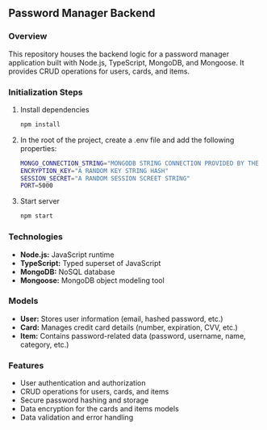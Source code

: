 ## Password Manager Backend

### Overview

This repository houses the backend logic for a password manager application built with Node.js, TypeScript, MongoDB, and Mongoose. It provides CRUD operations for users, cards, and items.

### Initialization Steps

1. Install dependencies

   ```bash
   npm install
   ```

2. In the root of the project, create a .env file and add the following properties:

   ```bash
   MONGO_CONNECTION_STRING="MONGODB STRING CONNECTION PROVIDED BY THE MONGODB"
   ENCRYPTION_KEY="A RANDOM KEY STRING HASH"
   SESSION_SECRET="A RANDOM SESSION SCREET STRING"
   PORT=5000
   ```

3. Start server

   ```bash
   npm start
   ```

### Technologies

- **Node.js:** JavaScript runtime
- **TypeScript:** Typed superset of JavaScript
- **MongoDB:** NoSQL database
- **Mongoose:** MongoDB object modeling tool

### Models

- **User:** Stores user information (email, hashed password, etc.)
- **Card:** Manages credit card details (number, expiration, CVV, etc.)
- **Item:** Contains password-related data (password, username, name, category, etc.)

### Features

- User authentication and authorization
- CRUD operations for users, cards, and items
- Secure password hashing and storage
- Data encryption for the cards and items models
- Data validation and error handling
